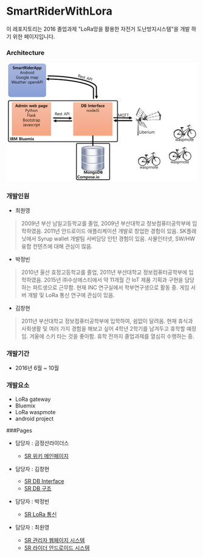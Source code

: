 # SmartRiderWithLora
이 레포지토리는 2016 졸업과제 "LoRa망을 활용한 자전거 도난방지시스템"을 개발 하기 위한 페이지입니다.

### Architecture
![architecture](https://github.com/AndersonChoi/SmartRiderWithLora/blob/master/Architecture/architecture%20screenshot.png)


### 개발인원
* 최원영

>2009년 부산 남일고등학교를 졸업, 2009년 부산대학교 정보컴퓨터공학부에 입학하였음. 2011년 안드로이드 애플리케이션 개발로 창업한 경험이 있음. SK플래닛에서 Syrup wallet 개발팀 서버담당 인턴 경험이 있음. 사물인터넷, SW/HW융합 컨텐츠에 대해 관심이 많음. 

* 박정빈

>2010년 울산 효정고등학교를 졸업, 2011년 부산대학교 정보컴퓨터공학부에 입학하였음. 2015년 ㈜수상에스티에서 약 11개월 간 IoT 제품 기획과 구현을 담당하는 파트생으로 근무함. 현재 INC 연구실에서 학부연구생으로 활동 중. 게임 서버 개발 및 LoRa 통신 연구에 관심이 있음.

* 김창현

>2011년 부산대학교 정보컴퓨터공학부에 입학하여, 쉼없이 달려옴. 현재 휴식과 사회생활 및 여러 가지 경험을 해보고 싶어 4학년 2학기를 남겨두고 휴학할 예정임. 겨울에 스키 타는 것을 좋아함. 휴학 전까지 졸업과제를 열심히 수행하는 중.

### 개발기간
* 2016년 6월 ~ 10월

### 개발요소
* LoRa gateway
* Bluemix
* LoRa waspmote
* android project


###Pages
* 담당자 : 금정산라이더스
  * [SR 위키 메인페이지](https://github.com/AndersonChoi/SmartRiderWithLora/wiki/SR---%EC%9C%84%ED%82%A4-%EB%A9%94%EC%9D%B8%ED%8E%98%EC%9D%B4%EC%A7%80)

* 담당자 : 김창현
  * [SR DB Interface](https://github.com/AndersonChoi/SmartRiderWithLora/wiki/SR-DB-Interface)
  * [SR DB 구조](https://github.com/AndersonChoi/SmartRiderWithLora/wiki/SR-DB-Interface---DB%EA%B5%AC%EC%A1%B0)
  
* 담당자 : 박정빈
  * [SR LoRa 통신](https://github.com/AndersonChoi/SmartRiderWithLora/wiki/SR-LoRa-%ED%86%B5%EC%8B%A0)

* 담당자 : 최원영
  * [SR 관리자 웹페이지 시스템](https://github.com/AndersonChoi/SmartRiderWithLora/wiki/SR-%EA%B4%80%EB%A6%AC%EC%9E%90-%EC%9B%B9%ED%8E%98%EC%9D%B4%EC%A7%80-%EC%8B%9C%EC%8A%A4%ED%85%9C)
  * [SR 라이더 안드로이드 시스템](https://github.com/AndersonChoi/SmartRiderWithLora/wiki/SR-%EB%9D%BC%EC%9D%B4%EB%8D%94-%EC%95%88%EB%93%9C%EB%A1%9C%EC%9D%B4%EB%93%9C-%EC%8B%9C%EC%8A%A4%ED%85%9C)
